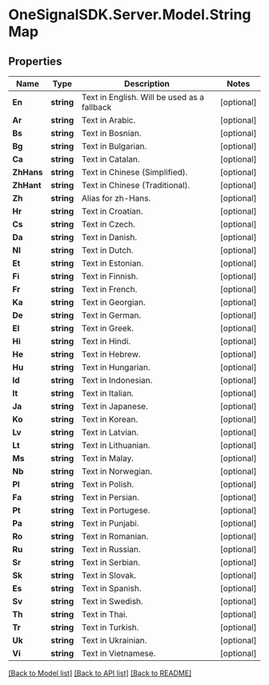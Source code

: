 # OneSignalSDK.Server.Model.StringMap

## Properties

Name | Type | Description | Notes
------------ | ------------- | ------------- | -------------
**En** | **string** | Text in English.  Will be used as a fallback | [optional] 
**Ar** | **string** | Text in Arabic. | [optional] 
**Bs** | **string** | Text in Bosnian. | [optional] 
**Bg** | **string** | Text in Bulgarian. | [optional] 
**Ca** | **string** | Text in Catalan. | [optional] 
**ZhHans** | **string** | Text in Chinese (Simplified). | [optional] 
**ZhHant** | **string** | Text in Chinese (Traditional). | [optional] 
**Zh** | **string** | Alias for zh-Hans. | [optional] 
**Hr** | **string** | Text in Croatian. | [optional] 
**Cs** | **string** | Text in Czech. | [optional] 
**Da** | **string** | Text in Danish. | [optional] 
**Nl** | **string** | Text in Dutch. | [optional] 
**Et** | **string** | Text in Estonian. | [optional] 
**Fi** | **string** | Text in Finnish. | [optional] 
**Fr** | **string** | Text in French. | [optional] 
**Ka** | **string** | Text in Georgian. | [optional] 
**De** | **string** | Text in German. | [optional] 
**El** | **string** | Text in Greek. | [optional] 
**Hi** | **string** | Text in Hindi. | [optional] 
**He** | **string** | Text in Hebrew. | [optional] 
**Hu** | **string** | Text in Hungarian. | [optional] 
**Id** | **string** | Text in Indonesian. | [optional] 
**It** | **string** | Text in Italian. | [optional] 
**Ja** | **string** | Text in Japanese. | [optional] 
**Ko** | **string** | Text in Korean. | [optional] 
**Lv** | **string** | Text in Latvian. | [optional] 
**Lt** | **string** | Text in Lithuanian. | [optional] 
**Ms** | **string** | Text in Malay. | [optional] 
**Nb** | **string** | Text in Norwegian. | [optional] 
**Pl** | **string** | Text in Polish. | [optional] 
**Fa** | **string** | Text in Persian. | [optional] 
**Pt** | **string** | Text in Portugese. | [optional] 
**Pa** | **string** | Text in Punjabi. | [optional] 
**Ro** | **string** | Text in Romanian. | [optional] 
**Ru** | **string** | Text in Russian. | [optional] 
**Sr** | **string** | Text in Serbian. | [optional] 
**Sk** | **string** | Text in Slovak. | [optional] 
**Es** | **string** | Text in Spanish. | [optional] 
**Sv** | **string** | Text in Swedish. | [optional] 
**Th** | **string** | Text in Thai. | [optional] 
**Tr** | **string** | Text in Turkish. | [optional] 
**Uk** | **string** | Text in Ukrainian. | [optional] 
**Vi** | **string** | Text in Vietnamese. | [optional] 

[[Back to Model list]](../README.md#documentation-for-models) [[Back to API list]](../README.md#documentation-for-api-endpoints) [[Back to README]](../README.md)

